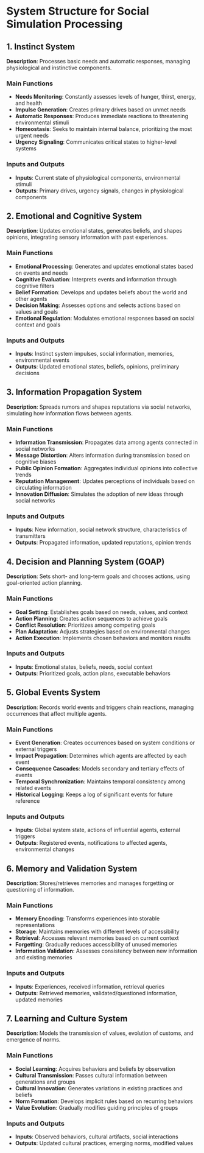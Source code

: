 # System Structure for Social Simulation Processing

## 1. Instinct System
**Description**: Processes basic needs and automatic responses, managing physiological and instinctive components.

### Main Functions
- **Needs Monitoring**: Constantly assesses levels of hunger, thirst, energy, and health
- **Impulse Generation**: Creates primary drives based on unmet needs
- **Automatic Responses**: Produces immediate reactions to threatening environmental stimuli
- **Homeostasis**: Seeks to maintain internal balance, prioritizing the most urgent needs
- **Urgency Signaling**: Communicates critical states to higher-level systems

### Inputs and Outputs
- **Inputs**: Current state of physiological components, environmental stimuli
- **Outputs**: Primary drives, urgency signals, changes in physiological components

## 2. Emotional and Cognitive System
**Description**: Updates emotional states, generates beliefs, and shapes opinions, integrating sensory information with past experiences.

### Main Functions
- **Emotional Processing**: Generates and updates emotional states based on events and needs
- **Cognitive Evaluation**: Interprets events and information through cognitive filters
- **Belief Formation**: Develops and updates beliefs about the world and other agents
- **Decision Making**: Assesses options and selects actions based on values and goals
- **Emotional Regulation**: Modulates emotional responses based on social context and goals

### Inputs and Outputs
- **Inputs**: Instinct system impulses, social information, memories, environmental events
- **Outputs**: Updated emotional states, beliefs, opinions, preliminary decisions

## 3. Information Propagation System
**Description**: Spreads rumors and shapes reputations via social networks, simulating how information flows between agents.

### Main Functions
- **Information Transmission**: Propagates data among agents connected in social networks
- **Message Distortion**: Alters information during transmission based on cognitive biases
- **Public Opinion Formation**: Aggregates individual opinions into collective trends
- **Reputation Management**: Updates perceptions of individuals based on circulating information
- **Innovation Diffusion**: Simulates the adoption of new ideas through social networks

### Inputs and Outputs
- **Inputs**: New information, social network structure, characteristics of transmitters
- **Outputs**: Propagated information, updated reputations, opinion trends

## 4. Decision and Planning System (GOAP)
**Description**: Sets short- and long-term goals and chooses actions, using goal-oriented action planning.

### Main Functions
- **Goal Setting**: Establishes goals based on needs, values, and context
- **Action Planning**: Creates action sequences to achieve goals
- **Conflict Resolution**: Prioritizes among competing goals
- **Plan Adaptation**: Adjusts strategies based on environmental changes
- **Action Execution**: Implements chosen behaviors and monitors results

### Inputs and Outputs
- **Inputs**: Emotional states, beliefs, needs, social context
- **Outputs**: Prioritized goals, action plans, executable behaviors

## 5. Global Events System
**Description**: Records world events and triggers chain reactions, managing occurrences that affect multiple agents.

### Main Functions
- **Event Generation**: Creates occurrences based on system conditions or external triggers
- **Impact Propagation**: Determines which agents are affected by each event
- **Consequence Cascades**: Models secondary and tertiary effects of events
- **Temporal Synchronization**: Maintains temporal consistency among related events
- **Historical Logging**: Keeps a log of significant events for future reference

### Inputs and Outputs
- **Inputs**: Global system state, actions of influential agents, external triggers
- **Outputs**: Registered events, notifications to affected agents, environmental changes

## 6. Memory and Validation System
**Description**: Stores/retrieves memories and manages forgetting or questioning of information.

### Main Functions
- **Memory Encoding**: Transforms experiences into storable representations
- **Storage**: Maintains memories with different levels of accessibility
- **Retrieval**: Accesses relevant memories based on current context
- **Forgetting**: Gradually reduces accessibility of unused memories
- **Information Validation**: Assesses consistency between new information and existing memories

### Inputs and Outputs
- **Inputs**: Experiences, received information, retrieval queries
- **Outputs**: Retrieved memories, validated/questioned information, updated memories

## 7. Learning and Culture System
**Description**: Models the transmission of values, evolution of customs, and emergence of norms.

### Main Functions
- **Social Learning**: Acquires behaviors and beliefs by observation
- **Cultural Transmission**: Passes cultural information between generations and groups
- **Cultural Innovation**: Generates variations in existing practices and beliefs
- **Norm Formation**: Develops implicit rules based on recurring behaviors
- **Value Evolution**: Gradually modifies guiding principles of groups

### Inputs and Outputs
- **Inputs**: Observed behaviors, cultural artifacts, social interactions
- **Outputs**: Updated cultural practices, emerging norms, modified values
